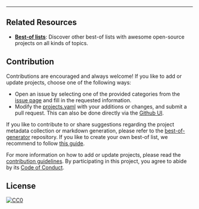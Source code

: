 
---

## Related Resources

- [**Best-of lists**](https://best-of.org): Discover other best-of lists with awesome open-source projects on all kinds of topics.

## Contribution

Contributions are encouraged and always welcome! If you like to add or update projects, choose one of the following ways:

- Open an issue by selecting one of the provided categories from the [issue page](https://github.com/hasansezertasan/awesome-unconventionals/issues/new/choose) and fill in the requested information.
- Modify the [projects.yaml](https://github.com/hasansezertasan/awesome-unconventionals/blob/main/projects.yaml) with your additions or changes, and submit a pull request. This can also be done directly via the [Github UI](https://github.com/hasansezertasan/awesome-unconventionals/edit/main/projects.yaml).

If you like to contribute to or share suggestions regarding the project metadata collection or markdown generation, please refer to the [best-of-generator](https://github.com/best-of-lists/best-of-generator) repository. If you like to create your own best-of list, we recommend to follow [this guide](https://github.com/best-of-lists/best-of/blob/main/create-best-of-list.md).

For more information on how to add or update projects, please read the [contribution guidelines](https://github.com/hasansezertasan/awesome-unconventionals/blob/main/CONTRIBUTING.md). By participating in this project, you agree to abide by its [Code of Conduct](https://github.com/hasansezertasan/awesome-unconventionals/blob/main/.github/CODE_OF_CONDUCT.md).

## License

[![CC0](https://mirrors.creativecommons.org/presskit/buttons/88x31/svg/by-sa.svg)](https://creativecommons.org/licenses/by-sa/4.0/)
